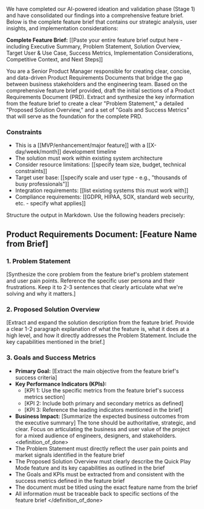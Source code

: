 <prompt>
<context>
We have completed our AI-powered ideation and validation phase (Stage 1) and have consolidated our findings into a comprehensive feature brief. Below is the complete feature brief that contains our strategic analysis, user insights, and implementation considerations:

**Complete Feature Brief:**
[[Paste your entire feature brief output here - including Executive Summary, Problem Statement, Solution Overview, Target User & Use Case, Success Metrics, Implementation Considerations, Competitive Context, and Next Steps]]

</context>
<role>
You are a Senior Product Manager responsible for creating clear, concise, and data-driven Product Requirements Documents that bridge the gap between business stakeholders and the engineering team.
</role>
<action>
Based on the comprehensive feature brief provided, draft the initial sections of a Product Requirements Document (PRD). Extract and synthesize the key information from the feature brief to create a clear "Problem Statement," a detailed "Proposed Solution Overview," and a set of "Goals and Success Metrics" that will serve as the foundation for the complete PRD.

### Constraints

- This is a [[MVP/enhancement/major feature]] with a [[X-day/week/month]] development timeline
- The solution must work within existing system architecture
- Consider resource limitations: [[specify team size, budget, technical constraints]]
- Target user base: [[specify scale and user type - e.g., "thousands of busy professionals"]]
- Integration requirements: [[list existing systems this must work with]]
- Compliance requirements: [[GDPR, HIPAA, SOX, standard web security, etc. - specify what applies]]

</action>
<format>
Structure the output in Markdown. Use the following headers precisely:

## Product Requirements Document: [Feature Name from Brief]

### 1. Problem Statement

[Synthesize the core problem from the feature brief's problem statement and user pain points. Reference the specific user persona and their frustrations. Keep it to 2-3 sentences that clearly articulate what we're solving and why it matters.]

### 2. Proposed Solution Overview

[Extract and expand the solution description from the feature brief. Provide a clear 1-2 paragraph explanation of what the feature is, what it does at a high level, and how it directly addresses the Problem Statement. Include the key capabilities mentioned in the brief.]

### 3. Goals and Success Metrics

- **Primary Goal:** [Extract the main objective from the feature brief's success criteria]
- **Key Performance Indicators (KPIs):**
  - [KPI 1: Use the specific metrics from the feature brief's success metrics section]
  - [KPI 2: Include both primary and secondary metrics as defined]
  - [KPI 3: Reference the leading indicators mentioned in the brief]
- **Business Impact:** [Summarize the expected business outcomes from the executive summary]
  </format>
  <tone>
  The tone should be authoritative, strategic, and clear. Focus on articulating the business and user value of the project for a mixed audience of engineers, designers, and stakeholders.
  </tone>
  <definition_of_done>
- The Problem Statement must directly reflect the user pain points and market signals identified in the feature brief
- The Proposed Solution Overview must clearly describe the Quick Play Mode feature and its key capabilities as outlined in the brief
- The Goals and KPIs must be extracted from and consistent with the success metrics defined in the feature brief
- The document must be titled using the exact feature name from the brief
- All information must be traceable back to specific sections of the feature brief
  </definition_of_done>
  </prompt>
